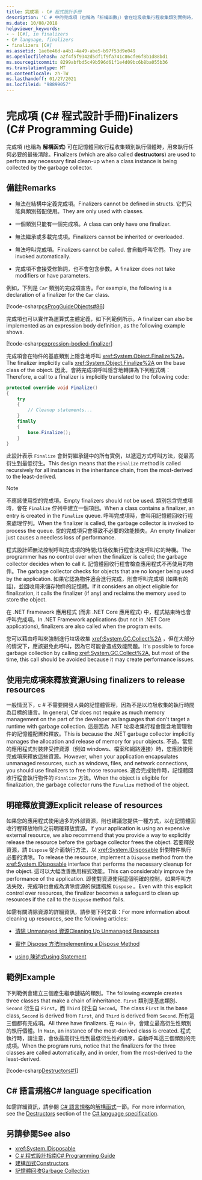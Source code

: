 ```yaml
---
title: 完成項 - C# 程式設計手冊
description: 'C # 中的完成項（也稱為「析構函數」）會在垃圾收集行程收集類別實例時，執行任何必要的最後清除。'
ms.date: 10/08/2018
helpviewer_keywords:
- ~ [C#], in finalizers
- C# language, finalizers
- finalizers [C#]
ms.assetid: 1ae6e46d-a4b1-4a49-abe5-b97f53d9e049
ms.openlocfilehash: a2f4f5f9342d5df1f9fa741c86cfe6f8b1d88bd1
ms.sourcegitcommit: 8299abfbd5c49b596d61f1e4d09bc6b8ba055b36
ms.translationtype: MT
ms.contentlocale: zh-TW
ms.lasthandoff: 01/27/2021
ms.locfileid: "98899057"
---
```

# <a name="finalizers-c-programming-guide"></a><span data-ttu-id="d34e3-103">完成項 (C# 程式設計手冊)</span><span class="sxs-lookup"><span data-stu-id="d34e3-103">Finalizers (C# Programming Guide)</span></span>

<span data-ttu-id="d34e3-104">完成項 (也稱為 **解構函式**) 可在記憶體回收行程收集類別執行個體時，用來執行任何必要的最後清除。</span><span class="sxs-lookup"><span data-stu-id="d34e3-104">Finalizers (which are also called **destructors**) are used to perform any necessary final clean-up when a class instance is being collected by the garbage collector.</span></span>  
  
## <a name="remarks"></a><span data-ttu-id="d34e3-105">備註</span><span class="sxs-lookup"><span data-stu-id="d34e3-105">Remarks</span></span>  
  
- <span data-ttu-id="d34e3-106">無法在結構中定義完成項。</span><span class="sxs-lookup"><span data-stu-id="d34e3-106">Finalizers cannot be defined in structs.</span></span> <span data-ttu-id="d34e3-107">它們只能與類別搭配使用。</span><span class="sxs-lookup"><span data-stu-id="d34e3-107">They are only used with classes.</span></span>  
  
- <span data-ttu-id="d34e3-108">一個類別只能有一個完成項。</span><span class="sxs-lookup"><span data-stu-id="d34e3-108">A class can only have one finalizer.</span></span>  
  
- <span data-ttu-id="d34e3-109">無法繼承或多載完成項。</span><span class="sxs-lookup"><span data-stu-id="d34e3-109">Finalizers cannot be inherited or overloaded.</span></span>  
  
- <span data-ttu-id="d34e3-110">無法呼叫完成項。</span><span class="sxs-lookup"><span data-stu-id="d34e3-110">Finalizers cannot be called.</span></span> <span data-ttu-id="d34e3-111">會自動呼叫它們。</span><span class="sxs-lookup"><span data-stu-id="d34e3-111">They are invoked automatically.</span></span>  
  
- <span data-ttu-id="d34e3-112">完成項不會接受修飾詞，也不會包含參數。</span><span class="sxs-lookup"><span data-stu-id="d34e3-112">A finalizer does not take modifiers or have parameters.</span></span>  
  
 <span data-ttu-id="d34e3-113">例如，下列是 `Car` 類別的完成項宣告。</span><span class="sxs-lookup"><span data-stu-id="d34e3-113">For example, the following is a declaration of a finalizer for the `Car` class.</span></span>
  
 [!code-csharp[csProgGuideObjects#86](snippets/destructors/Program.cs#2)]

<span data-ttu-id="d34e3-114">完成項也可以實作為運算式主體定義，如下列範例所示。</span><span class="sxs-lookup"><span data-stu-id="d34e3-114">A finalizer can also be implemented as an expression body definition, as the following example shows.</span></span>

[!code-csharp[expression-bodied-finalizer](../../../../samples/snippets/csharp/programming-guide/classes-and-structs/expr-bodied-destructor.cs#1)]  
  
 <span data-ttu-id="d34e3-115">完成項會在物件的基底類別上隱含地呼叫 <xref:System.Object.Finalize%2A>。</span><span class="sxs-lookup"><span data-stu-id="d34e3-115">The finalizer implicitly calls <xref:System.Object.Finalize%2A> on the base class of the object.</span></span> <span data-ttu-id="d34e3-116">因此，會將完成項呼叫隱含地轉譯為下列程式碼︰</span><span class="sxs-lookup"><span data-stu-id="d34e3-116">Therefore, a call to a finalizer is implicitly translated to the following code:</span></span>  
  
```csharp  
protected override void Finalize()  
{  
    try  
    {  
        // Cleanup statements...  
    }  
    finally  
    {  
        base.Finalize();  
    }  
}  
```  
  
 <span data-ttu-id="d34e3-117">此設計表示 `Finalize` 會針對繼承鏈中的所有實例，以遞迴方式呼叫方法，從最高衍生到最低衍生。</span><span class="sxs-lookup"><span data-stu-id="d34e3-117">This design means that the `Finalize` method is called recursively for all instances in the inheritance chain, from the most-derived to the least-derived.</span></span>  
  
> [!NOTE]
> <span data-ttu-id="d34e3-118">不應該使用空的完成項。</span><span class="sxs-lookup"><span data-stu-id="d34e3-118">Empty finalizers should not be used.</span></span> <span data-ttu-id="d34e3-119">類別包含完成項時，會在 `Finalize` 佇列中建立一個項目。</span><span class="sxs-lookup"><span data-stu-id="d34e3-119">When a class contains a finalizer, an entry is created in the `Finalize` queue.</span></span> <span data-ttu-id="d34e3-120">呼叫完成項時，會叫用記憶體回收行程來處理佇列。</span><span class="sxs-lookup"><span data-stu-id="d34e3-120">When the finalizer is called, the garbage collector is invoked to process the queue.</span></span> <span data-ttu-id="d34e3-121">空的完成項只會導致不必要的效能損失。</span><span class="sxs-lookup"><span data-stu-id="d34e3-121">An empty finalizer just causes a needless loss of performance.</span></span>  
  
 <span data-ttu-id="d34e3-122">程式設計師無法控制呼叫完成項的時間;垃圾收集行程會決定呼叫它的時機。</span><span class="sxs-lookup"><span data-stu-id="d34e3-122">The programmer has no control over when the finalizer is called; the garbage collector decides when to call it.</span></span> <span data-ttu-id="d34e3-123">記憶體回收行程會檢查應用程式不再使用的物件。</span><span class="sxs-lookup"><span data-stu-id="d34e3-123">The garbage collector checks for objects that are no longer being used by the application.</span></span> <span data-ttu-id="d34e3-124">如果它認為物件適合進行完成，則會呼叫完成項 (如果有的話)，並回收用來儲存物件的記憶體。</span><span class="sxs-lookup"><span data-stu-id="d34e3-124">If it considers an object eligible for finalization, it calls the finalizer (if any) and reclaims the memory used to store the object.</span></span>

 <span data-ttu-id="d34e3-125">在 .NET Framework 應用程式 (而非 .NET Core 應用程式) 中，程式結束時也會呼叫完成項。</span><span class="sxs-lookup"><span data-stu-id="d34e3-125">In .NET Framework applications (but not in .NET Core applications), finalizers are also called when the program exits.</span></span>
  
 <span data-ttu-id="d34e3-126">您可以藉由呼叫來強制進行垃圾收集 <xref:System.GC.Collect%2A> ，但在大部分的情況下，應該避免此呼叫，因為它可能會造成效能問題。</span><span class="sxs-lookup"><span data-stu-id="d34e3-126">It's possible to force garbage collection by calling <xref:System.GC.Collect%2A>, but most of the time, this call should be avoided because it may create performance issues.</span></span>  
  
## <a name="using-finalizers-to-release-resources"></a><span data-ttu-id="d34e3-127">使用完成項來釋放資源</span><span class="sxs-lookup"><span data-stu-id="d34e3-127">Using finalizers to release resources</span></span>  

 <span data-ttu-id="d34e3-128">一般情況下，c # 不需要開發人員的記憶體管理，因為不是以垃圾收集的執行時間為目標的語言。</span><span class="sxs-lookup"><span data-stu-id="d34e3-128">In general, C# does not require as much memory management on the part of the developer as languages that don't target a runtime with garbage collection.</span></span> <span data-ttu-id="d34e3-129">這是因為 .NET 垃圾收集行程會隱含地管理物件的記憶體配置和釋放。</span><span class="sxs-lookup"><span data-stu-id="d34e3-129">This is because the .NET garbage collector implicitly manages the allocation and release of memory for your objects.</span></span> <span data-ttu-id="d34e3-130">不過，當您的應用程式封裝非受控資源（例如 windows、檔案和網路連接）時，您應該使用完成項來釋放這些資源。</span><span class="sxs-lookup"><span data-stu-id="d34e3-130">However, when your application encapsulates unmanaged resources, such as windows, files, and network connections, you should use finalizers to free those resources.</span></span> <span data-ttu-id="d34e3-131">適合完成物件時，記憶體回收行程會執行物件的 `Finalize` 方法。</span><span class="sxs-lookup"><span data-stu-id="d34e3-131">When the object is eligible for finalization, the garbage collector runs the `Finalize` method of the object.</span></span>
  
## <a name="explicit-release-of-resources"></a><span data-ttu-id="d34e3-132">明確釋放資源</span><span class="sxs-lookup"><span data-stu-id="d34e3-132">Explicit release of resources</span></span>  

 <span data-ttu-id="d34e3-133">如果您的應用程式使用過多的外部資源，則也建議您提供一種方式，以在記憶體回收行程釋放物件之前明確釋放資源。</span><span class="sxs-lookup"><span data-stu-id="d34e3-133">If your application is using an expensive external resource, we also recommend that you provide a way to explicitly release the resource before the garbage collector frees the object.</span></span> <span data-ttu-id="d34e3-134">若要釋放資源，請 `Dispose` 從介面執行方法，以 <xref:System.IDisposable> 針對物件執行必要的清除。</span><span class="sxs-lookup"><span data-stu-id="d34e3-134">To release the resource, implement a `Dispose` method from the <xref:System.IDisposable> interface that performs the necessary cleanup for the object.</span></span> <span data-ttu-id="d34e3-135">這可以大幅改善應用程式效能。</span><span class="sxs-lookup"><span data-stu-id="d34e3-135">This can considerably improve the performance of the application.</span></span> <span data-ttu-id="d34e3-136">即使對資源使用這個明確的控制，如果呼叫方法失敗，完成項也會成為清除資源的保護措施 `Dispose` 。</span><span class="sxs-lookup"><span data-stu-id="d34e3-136">Even with this explicit control over resources, the finalizer becomes a safeguard to clean up resources if the call to the `Dispose` method fails.</span></span>  
  
 <span data-ttu-id="d34e3-137">如需有關清除資源的詳細資訊，請參閱下列文章：</span><span class="sxs-lookup"><span data-stu-id="d34e3-137">For more information about cleaning up resources, see the following articles:</span></span>  
  
- [<span data-ttu-id="d34e3-138">清除 Unmanaged 資源</span><span class="sxs-lookup"><span data-stu-id="d34e3-138">Cleaning Up Unmanaged Resources</span></span>](../../../standard/garbage-collection/unmanaged.md)  
  
- [<span data-ttu-id="d34e3-139">實作 Dispose 方法</span><span class="sxs-lookup"><span data-stu-id="d34e3-139">Implementing a Dispose Method</span></span>](../../../standard/garbage-collection/implementing-dispose.md)  
  
- [<span data-ttu-id="d34e3-140">using 陳述式</span><span class="sxs-lookup"><span data-stu-id="d34e3-140">using Statement</span></span>](../../language-reference/keywords/using-statement.md)  
  
## <a name="example"></a><span data-ttu-id="d34e3-141">範例</span><span class="sxs-lookup"><span data-stu-id="d34e3-141">Example</span></span>  

 <span data-ttu-id="d34e3-142">下列範例會建立三個產生繼承鏈結的類別。</span><span class="sxs-lookup"><span data-stu-id="d34e3-142">The following example creates three classes that make a chain of inheritance.</span></span> <span data-ttu-id="d34e3-143">`First` 類別是基底類別、`Second` 衍生自 `First`，而 `Third` 衍生自 `Second`。</span><span class="sxs-lookup"><span data-stu-id="d34e3-143">The class `First` is the base class, `Second` is derived from `First`, and `Third` is derived from `Second`.</span></span> <span data-ttu-id="d34e3-144">所有這三個都有完成項。</span><span class="sxs-lookup"><span data-stu-id="d34e3-144">All three have finalizers.</span></span> <span data-ttu-id="d34e3-145">在 `Main` 中，會建立最高衍生性類別的執行個體。</span><span class="sxs-lookup"><span data-stu-id="d34e3-145">In `Main`, an instance of the most-derived class is created.</span></span> <span data-ttu-id="d34e3-146">程式執行時，請注意，會依最高衍生性到最低衍生性的順序，自動呼叫這三個類別的完成項。</span><span class="sxs-lookup"><span data-stu-id="d34e3-146">When the program runs, notice that the finalizers for the three classes are called automatically, and in order, from the most-derived to the least-derived.</span></span>  
  
 [!code-csharp[Destructors#1](snippets/destructors/Program.cs#1)]
  
## <a name="c-language-specification"></a><span data-ttu-id="d34e3-147">C# 語言規格</span><span class="sxs-lookup"><span data-stu-id="d34e3-147">C# language specification</span></span>  

<span data-ttu-id="d34e3-148">如需詳細資訊，請參閱 [C# 語言規格](/dotnet/csharp/language-reference/language-specification/introduction)的[解構函式](~/_csharplang/spec/classes.md#destructors)一節。</span><span class="sxs-lookup"><span data-stu-id="d34e3-148">For more information, see the [Destructors](~/_csharplang/spec/classes.md#destructors) section of the [C# language specification](/dotnet/csharp/language-reference/language-specification/introduction).</span></span>
  
## <a name="see-also"></a><span data-ttu-id="d34e3-149">另請參閱</span><span class="sxs-lookup"><span data-stu-id="d34e3-149">See also</span></span>

- <xref:System.IDisposable>
- [<span data-ttu-id="d34e3-150">C # 程式設計指南</span><span class="sxs-lookup"><span data-stu-id="d34e3-150">C# Programming Guide</span></span>](../index.md)
- [<span data-ttu-id="d34e3-151">建構函式</span><span class="sxs-lookup"><span data-stu-id="d34e3-151">Constructors</span></span>](./constructors.md)
- [<span data-ttu-id="d34e3-152">記憶體回收</span><span class="sxs-lookup"><span data-stu-id="d34e3-152">Garbage Collection</span></span>](../../../standard/garbage-collection/index.md)
